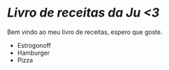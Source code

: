 # *Livro de receitas da Ju <3*

Bem vindo ao meu livro de receitas, espero que goste.

* Estrogonoff
* Hamburger
* Pizza